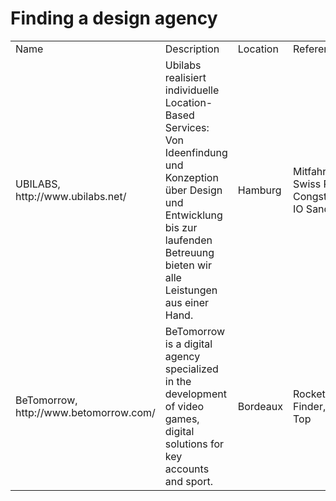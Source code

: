 # Finding a design agency

<table>
  <tr>
     <td>Name</td>
     <td>Description</td>
     <td>Location</td>
     <td>References</td>
     <td>Notes</td>
     <td>Votes</td>
  </tr>
  <tr>
     <td>UBILABS, http://www.ubilabs.net/</td>
     <td>Ubilabs realisiert individuelle Location-Based Services: Von Ideenfindung und Konzeption über Design und Entwicklung bis zur laufenden Betreuung bieten wir alle Leistungen aus einer Hand.
     <td>Hamburg</td>
     <td>Mitfahrgelegenheit, Swiss Post, Congstar, Google IO Sandbox</td>
     <td>They seem to have great experience with non-native mobile apps. Until now they have released two Android apps (Hamburg City, Deals@KKiosk) that look good.</td>
     <td>SP: +1</td>
  </tr>
  <tr>
     <td>BeTomorrow, http://www.betomorrow.com/</td>
     <td>BeTomorrow is a digital agency specialized in the development of video games, digital solutions for key accounts and sport.</td>
     <td>Bordeaux</td>
     <td>Rocketbird, Toilet Finder, Paris Metro Top</td>
     <td>They don't seem to have any experience with Android apps. They mostly do iOS applications and also seem to be focused on games.</td>
     <td>SP: -1</td>
  </tr>
</table>